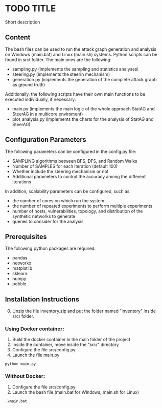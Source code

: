 # TODO TITLE

Short description

## Content

The bash files can be used to run the attack graph generation and analysis on Windows (main.bat) and Linux (main.sh) systems.
Python scripts can be found in src\ folder. The main ones are the following:

- sampling.py (implements the sampling and statistics analyses)
- steering.py (implements the steerin mechanism)
- generation.py (implements the generation of the complete attack graph as ground truth)

Additionally, the following scripts have their own main functions to be executed individually, if necessary:

- main.py (implements the main logic of the whole approach StatAG and SteerAG in a multicore enviroment)
- plot_analysis.py (implements the charts for the analysis of StatAG and SteerAG)

## Configuration Parameters

The following parameters can be configured in the config.py file:

- SAMPLING algorithms between BFS, DFS, and Random Walks
- Number of SAMPLES for each iteration (default 100)
- Whether include the steering mechanism or not
- Additional parameters to control the accuracy among the different iterations

In addition, scalability parameters can be configured, such as:

- the number of cores on which run the system
- the number of repeated experiments to perform multiple experiments
- number of hosts, vulnerabilities, topology, and distribution of the synthetic networks to generate
- queries to consider for the analysis

## Prerequisites

The following python packages are required:

- pandas
- networkx
- matplotlib
- sklearn
- numpy
- pebble

## Installation Instructions

0. Unzip the file inventory.zip and put the folder named "inventory" inside src/ folder.

### Using Docker container:

1. Build the docker container in the main folder of the project
2. Inside the container, move inside the "src/" directory
3. Configure the file src/config.py
4. Launch the file main.py

```
python main.py
```

### Without Docker:

1. Configure the file src/config.py
2. Launch the bash file (main.bat for Windows, main.sh for Linux)

```
.\main.bat
```
